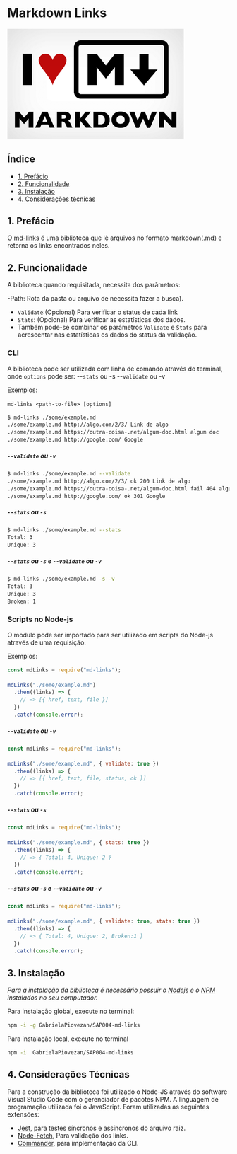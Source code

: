 # Markdown Links

<img  alt="drawing" width="400"  aligng="center" src="./img/markdown.png">

## Índice

- [1. Prefácio](#1-prefácio)
- [2. Funcionalidade](#2-funcionalidade)
- [3. Instalação](#3-instalação)
- [4. Considerações técnicas](#4-considerações-técnicas)

## 1. Prefácio

O [md-links](https://github.com/gabrielapiovezan/SAP004-md-links) é uma biblioteca que lê arquivos no formato markdown(.md) e retorna os links encontrados neles.

## 2. Funcionalidade

A biblioteca quando requisitada, necessita dos parâmetros:

-Path: Rota da pasta ou arquivo de necessita fazer a busca).

- `Validate`:(Opcional) Para verificar o status de cada link
- `Stats`: (Opcional) Para verificar as estatísticas dos dados.
- Também pode-se combinar os parâmetros `Validate` e `Stats` para acrescentar nas estatísticas os dados do status da validação.

### CLI

A biblioteca pode ser utilizada com linha de comando através do terminal, onde `options` pode ser:
--`stats` ou -s
--`validate` ou -v

Exemplos:

`md-links <path-to-file> [options]`

```sh
$ md-links ./some/example.md
./some/example.md http://algo.com/2/3/ Link de algo
./some/example.md https://outra-coisa-.net/algum-doc.html algum doc
./some/example.md http://google.com/ Google
```

##### `--validate` ou `-v`

```sh
$ md-links ./some/example.md --validate
./some/example.md http://algo.com/2/3/ ok 200 Link de algo
./some/example.md https://outra-coisa-.net/algum-doc.html fail 404 algum doc
./some/example.md http://google.com/ ok 301 Google
```

##### `--stats` ou `-s`

```sh
$ md-links ./some/example.md --stats
Total: 3
Unique: 3
```

##### `--stats` ou `-s` e `--validate` ou `-v`

```sh
$ md-links ./some/example.md -s -v
Total: 3
Unique: 3
Broken: 1
```

### Scripts no Node-js

O modulo pode ser importado para ser utilizado em scripts do Node-js através de uma requisição.

Exemplos:

```js
const mdLinks = require("md-links");

mdLinks("./some/example.md")
  .then((links) => {
    // => [{ href, text, file }]
  })
  .catch(console.error);
```

##### `--validate` ou `-v`

```js
const mdLinks = require("md-links");

mdLinks("./some/example.md", { validate: true })
  .then((links) => {
    // => [{ href, text, file, status, ok }]
  })
  .catch(console.error);
```

##### `--stats` ou `-s`

```js
const mdLinks = require("md-links");

mdLinks("./some/example.md", { stats: true })
  .then((links) => {
    // => { Total: 4, Unique: 2 }
  })
  .catch(console.error);
```

##### `--stats` ou `-s` e `--validate` ou `-v`

```js
const mdLinks = require("md-links");

mdLinks("./some/example.md", { validate: true, stats: true })
  .then((links) => {
    // => { Total: 4, Unique: 2, Broken:1 }
  })
  .catch(console.error);
```

## 3. Instalação

_Para a instalação da biblioteca é necessário possuir o [Nodejs](https://nodejs.org/en/) e o [NPM](https://www.npmjs.com/) instalados no seu computador._

Para instalação global, execute no terminal:

```sh
npm -i -g GabrielaPiovezan/SAP004-md-links
```

Para instalação local, execute no terminal

```sh
npm -i  GabrielaPiovezan/SAP004-md-links
```

## 4. Considerações Técnicas

Para a construção da biblioteca foi utilizado o Node-JS através do software Visual Studio Code com o gerenciador de pacotes NPM.
A linguagem de programação utilizada foi o
JavaScript.
Foram utilizadas as seguintes extensões:

- [Jest](https://jestjs.io/), para testes síncronos e assíncronos do arquivo raiz.
- [Node-Fetch](https://www.npmjs.com/package/node-fetch), Para validação dos links.
- [Commander](https://www.npmjs.com/package/commander), para implementação da CLI.
